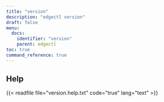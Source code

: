 ```yaml
---
title: "version"
description: "edgectl version"
draft: false
menu:
  docs:
    identifier: "version"
    parent: edgectl
toc: true
command_reference: true
---
```


## Help

{{< readfile file="version.help.txt" code="true" lang="text" >}}
